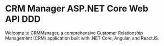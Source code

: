 # CRM Manager ASP.NET Core Web API DDD
Welcome to CRMManager, a comprehensive Customer Relationship Management (CRM) application built with .NET Core, Angular, and ReactJS.
